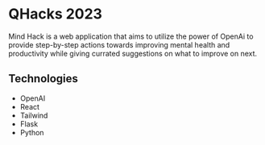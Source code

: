 # QHacks 2023

Mind Hack is a web application that aims to utilize the power of OpenAi to provide step-by-step actions towards improving mental health and productivity while giving currated suggestions on what to improve on next. 

## Technologies
- OpenAI
- React
- Tailwind
- Flask
- Python
